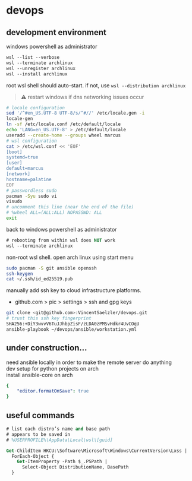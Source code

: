 # devops

## development environment

windows powershell as administrator

```ps
wsl --list --verbose
wsl --terminate archlinux
wsl --unregister archlinux
wsl --install archlinux
```

root wsl shell should auto-start. if not, use `wsl --distribution archlinux`

> ⚠️ restart windows if dns networking issues occur

```sh
# locale configuration
sed '/^#en_US.UTF-8 UTF-8/s/^#//' /etc/locale.gen -i
locale-gen
ln -sf /etc/locale.conf /etc/default/locale
echo 'LANG=en_US.UTF-8' > /etc/default/locale
useradd --create-home --groups wheel marcus
# wsl configuration
cat > /etc/wsl.conf << 'EOF'
[boot]
systemd=true
[user]
default=marcus
[network]
hostname=palatine
EOF
# passwordless sudo
pacman -Syu sudo vi
visudo
# uncomment this line (near the end of the file)
# %wheel ALL=(ALL:ALL) NOPASSWD: ALL
exit
```

back to windows powershell as administrator

```ps
# rebooting from within wsl does NOT work
wsl --terminate archlinux
```

non-root wsl shell. open arch linux using start menu

```sh
sudo pacman -S git ansible openssh
ssh-keygen
cat ~/.ssh/id_ed25519.pub
```

manually add ssh key to cloud infrastructure platforms.

- github.com > pic > settings > ssh and gpg keys

```sh
git clone <git@github.com>:VincentSaelzler/devops.git
# trust this ssh key fingerprint
SHA256:+DiY3wvvV6TuJJhbpZisF/zLDA0zPMSvHdkr4UvCOqU
ansible-playbook ~/devops/ansible/workstation.yml
```

## under construction...

need ansible locally in order to make the remote server do anything  
dev setup for python projects on arch  
install ansible-core on arch

```yml
{
    "editor.formatOnSave": true
}
```

## useful commands

```ps
# list each distro’s name and base path
# appears to be saved in
# %USERPROFILE%\AppData\Local\wsl\[guid]

Get-ChildItem HKCU:\Software\Microsoft\Windows\CurrentVersion\Lxss |
  ForEach-Object {
    Get-ItemProperty -Path $_.PSPath |
      Select-Object DistributionName, BasePath
  }
```

